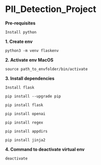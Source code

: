 # PII_Detection_Project

**Pre-requisites**
    
    Install python

**1. Create env**

    python3 -m venv flaskenv

**2. Activate env MacOS**

    source path_to_envfolder/bin/activate

**3. Install dependencies**

    Install flask
  
    pip install --upgrade pip
    
    pip install flask
  
    pip install openai
  
    pip install regex
  
    pip install appdirs
  
    pip install jinja2

**4. Command to deactivate virtual env**

    deactivate
